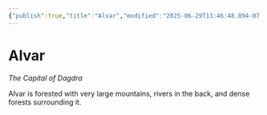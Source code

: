 ```yaml
---
{"publish":true,"title":"Alvar","modified":"2025-06-29T13:46:48.894-07:00","cssclasses":""}
---
```




# Alvar

_The Capital of Dagdra_

Alvar is forested with very large mountains, rivers in the back, and dense forests surrounding it.

